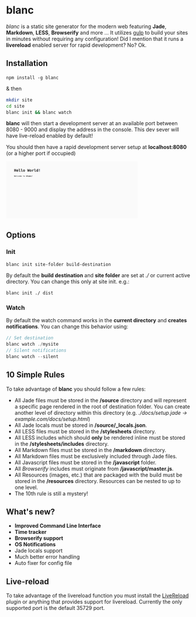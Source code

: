 # blanc
*blanc* is a static site generator for the modern web featuring **Jade**, **Markdown**, **LESS**, **Browserify** and more ... It utilizes [gulp](//www.npmjs.com/package/gulp) to build your sites in minutes without requiring any configuration! Did I mention that it runs a **livereload** enabled server for rapid development? No? Ok.
## Installation
```
npm install -g blanc
```
& then
```bash
mkdir site
cd site
blanc init && blanc watch
```
**blanc** will then start a development server at an available port between 8080 - 9000 and display the address in the console. This dev sever will have live-reload enabled by default!

You should then have a rapid development server setup at **localhost:8080** (or a higher port if occupied)

![localhost](https://raw.githubusercontent.com/schahriar/blanc/master/e.g.png)

## Options
### Init
```jade
blanc init site-folder build-destination
```
By default the **build destination** and **site folder** are set at *./* or current active directory. You can change this only at site init. e.g.:
```jade
blanc init ./ dist
```
### Watch
By default the watch command works in the **current directory** and **creates notifications**. You can change this behavior using:
```javascript
// Set destination
blanc watch ./mysite
// Silent notifications
blanc watch --silent
```

## 10 Simple Rules
To take advantage of **blanc** you should follow a few rules:
- All Jade files must be stored in the **/source** directory and will represent a specific page rendered in the root of destination folder. You can create another level of directory within this directory (e.g. *./docs/setup.jade -> example.com/docs/setup.html*)
- All Jade locals must be stored in **/source/_locals.json**.
- All LESS files must be stored in the **/stylesheets** directory.
- All LESS includes which should **only** be rendered inline must be stored in the **/stylesheets/includes** directory.
- All Markdown files must be stored in the **/markdown** directory.
- All Markdown files must be exclusively included through Jade files.
- All Javascript files must be stored in the **/javascript** folder.
- All *Browserify* includes must originate from **/javascript/master.js**.
- All Resources (images, etc.) that are packaged with the build must be stored in the **/resources** directory. Resources can be nested to up to one level.
- The 10th rule is still a mystery!

## What's new?
- **Improved Command Line Interface**
- **Time tracker**
- **Browserify support**
- **OS Notifications**
- Jade locals support
- Much better error handling
- Auto fixer for config file

## Live-reload
To take advantage of the livereload function you must install the [LiveReload](https://chrome.google.com/webstore/detail/livereload/jnihajbhpnppcggbcgedagnkighmdlei?hl=en) plugin or anything that provides support for livereload. Currently the only supported port is the default 35729 port.

